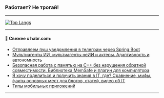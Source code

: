 ### Работает? Не трогай!

---
<!--
#### 🛠️ Technical stack:

![Java](https://img.shields.io/badge/Java-informational?logo=Oracle&style=flat&logoColor=white&color=FF4500)
![Kotlin](https://img.shields.io/badge/Kotlin-informational?logo=Kotlin&style=flat&logoColor=white&color=774D97)
![TS](https://img.shields.io/badge/TypeScript-informational?logo=typeScript&style=flat&logoColor=black&color=017acc)
![Python](https://img.shields.io/badge/Python-informational?logo=Python&style=flat&logoColor=black&color=ffdd54) <br>
![Spring](https://img.shields.io/badge/Spring-informational?logo=Spring&style=flat&logoColor=white&color=6DB33F) 
![SpringBoot](https://img.shields.io/badge/SpringBoot-informational?logo=SpringBoot&style=flat&logoColor=white&color=6DB33F)
![Nest](https://img.shields.io/badge/NestJS-informational?logo=NestJS&style=flat&logoColor=white&color=E0234E) 
![NodeJS](https://img.shields.io/badge/NodeJS-informational?logo=node.js&style=flat&logoColor=white&color=70A760)<br>
![PostgreSQL](https://img.shields.io/badge/PostgreSQL-informational?logo=PostgreSQL&style=flat&logoColor=white&color=DAA520)
![MongoDB](https://img.shields.io/badge/MongoDB-informational?logo=MongoDB&style=flat&logoColor=white&color=870000)
![Apache](https://img.shields.io/badge/Apache-informational?logo=apache&style=flat&logoColor=white&color=f74e28)

___ 
-->

<!--- #### 🛠️ : --->

[![Top Langs](https://github-readme-stats-82jvfl3w3-advtsettinggmailcoms-projects.vercel.app/api/top-langs/?username=zloylis&langs_count=10&hide_title=true&title_color=e6edf3&size_weight=0.5&count_weight=0.5&layout=compact&hide_progress=true&hide_border=true&theme=dracula)](https://github.com/zloylis)

<!---


####  :octocat:&nbsp;&nbsp; Статистика:

![GitHub stats](https://github-readme-stats-u2qms2cxw-advtsettinggmailcoms-projects.vercel.app/api?username=zloylis&show_icons=true&hide_border=true&theme=dracula&title_color=e6edf3&include_all_commits=true&count_private=true&hide_rank=false&hide_title=true&rank_icon=github)
-->
---

#### 💬 Свежее с habr.com:

<!-- BLOG-POST-LIST:START -->
- [Отправляем пуш уведомления в телеграм через Spring Boot](https://habr.com/ru/articles/871558/?utm_source=habrahabr&utm_medium=rss&utm_campaign=871558)
- [Мультиагенты ИИ, мультиагенты неИИ и актеры. Адаптивность и автономность](https://habr.com/ru/articles/874668/?utm_source=habrahabr&utm_medium=rss&utm_campaign=874668)
- [Безопасная работа с памятью на С++ без нарушения обратной совместимости. Библиотека MemSafe и плагин для компилятора](https://habr.com/ru/articles/874648/?utm_source=habrahabr&utm_medium=rss&utm_campaign=874648)
- [Я хочу поделиться и получить знания в IT, где? Сравнение, мифы, факты основных мест для блогов, статей, видео об IT](https://habr.com/ru/articles/874616/?utm_source=habrahabr&utm_medium=rss&utm_campaign=874616)
- [Типы мобильных приложений](https://habr.com/ru/articles/874626/?utm_source=habrahabr&utm_medium=rss&utm_campaign=874626)
<!-- BLOG-POST-LIST:END -->

---
